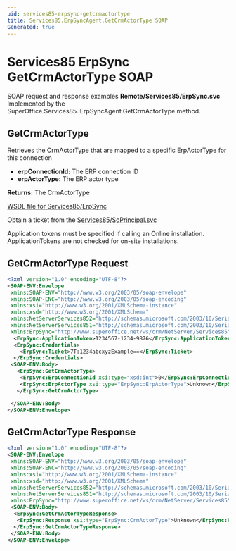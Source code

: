 ```yaml
---
uid: services85-erpsync-getcrmactortype
title: Services85.ErpSyncAgent.GetCrmActorType SOAP
Generated: true
---
```


# Services85 ErpSync GetCrmActorType SOAP

SOAP request and response examples **Remote/Services85/ErpSync.svc**
Implemented by the <see cref="M:SuperOffice.Services85.IErpSyncAgent.GetCrmActorType">SuperOffice.Services85.IErpSyncAgent.GetCrmActorType</see> method.

## GetCrmActorType

Retrieves the CrmActorType that are mapped to a specific ErpActorType for this connection

* **erpConnectionId:** The ERP connection ID
* **erpActorType:** The ERP actor type

**Returns:** The CrmActorType


[WSDL file for Services85/ErpSync](../Services85-ErpSync.md)

Obtain a ticket from the [Services85/SoPrincipal.svc](../SoPrincipal/index.md)

Application tokens must be specified if calling an Online installation. ApplicationTokens are not checked for on-site installations.

## GetCrmActorType Request

```xml
<?xml version="1.0" encoding="UTF-8"?>
<SOAP-ENV:Envelope
 xmlns:SOAP-ENV="http://www.w3.org/2003/05/soap-envelope"
 xmlns:SOAP-ENC="http://www.w3.org/2003/05/soap-encoding"
 xmlns:xsi="http://www.w3.org/2001/XMLSchema-instance"
 xmlns:xsd="http://www.w3.org/2001/XMLSchema"
 xmlns:NetServerServices852="http://schemas.microsoft.com/2003/10/Serialization/Arrays"
 xmlns:NetServerServices851="http://schemas.microsoft.com/2003/10/Serialization/"
 xmlns:ErpSync="http://www.superoffice.net/ws/crm/NetServer/Services85">
  <ErpSync:ApplicationToken>1234567-1234-9876</ErpSync:ApplicationToken>
  <ErpSync:Credentials>
    <ErpSync:Ticket>7T:1234abcxyzExample==</ErpSync:Ticket>
  </ErpSync:Credentials>
 <SOAP-ENV:Body>
   <ErpSync:GetCrmActorType>
    <ErpSync:ErpConnectionId xsi:type="xsd:int">0</ErpSync:ErpConnectionId>
    <ErpSync:ErpActorType xsi:type="ErpSync:ErpActorType">Unknown</ErpSync:ErpActorType>
   </ErpSync:GetCrmActorType>

 </SOAP-ENV:Body>
</SOAP-ENV:Envelope>

```


## GetCrmActorType Response

```xml
<?xml version="1.0" encoding="UTF-8"?>
<SOAP-ENV:Envelope
 xmlns:SOAP-ENV="http://www.w3.org/2003/05/soap-envelope"
 xmlns:SOAP-ENC="http://www.w3.org/2003/05/soap-encoding"
 xmlns:xsi="http://www.w3.org/2001/XMLSchema-instance"
 xmlns:xsd="http://www.w3.org/2001/XMLSchema"
 xmlns:NetServerServices852="http://schemas.microsoft.com/2003/10/Serialization/Arrays"
 xmlns:NetServerServices851="http://schemas.microsoft.com/2003/10/Serialization/"
 xmlns:ErpSync="http://www.superoffice.net/ws/crm/NetServer/Services85">
 <SOAP-ENV:Body>
  <ErpSync:GetCrmActorTypeResponse>
   <ErpSync:Response xsi:type="ErpSync:CrmActorType">Unknown</ErpSync:Response>
  </ErpSync:GetCrmActorTypeResponse>
 </SOAP-ENV:Body>
</SOAP-ENV:Envelope>

```

